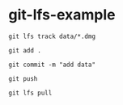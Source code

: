 # git-lfs-example

```shell
git lfs track data/*.dmg

git add .

git commit -m "add data"

git push

git lfs pull
```

